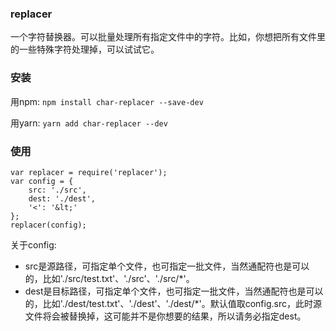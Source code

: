 ### replacer
一个字符替换器。可以批量处理所有指定文件中的字符。比如，你想把所有文件里的一些特殊字符处理掉，可以试试它。

### 安装
用npm: `npm install char-replacer --save-dev`

用yarn: `yarn add char-replacer --dev`

### 使用

```
var replacer = require('replacer');
var config = {
    src: './src',
    dest: './dest',
    '<': '&lt;'
};
replacer(config);
```

关于config:

- src是源路径，可指定单个文件，也可指定一批文件，当然通配符也是可以的，比如'./src/test.txt'、'./src'、'./src/*'。
- dest是目标路径，可指定单个文件，也可指定一批文件，当然通配符也是可以的，比如'./dest/test.txt'、'./dest'、'./dest/*'。默认值取config.src，此时源文件将会被替换掉，这可能并不是你想要的结果，所以请务必指定dest。
